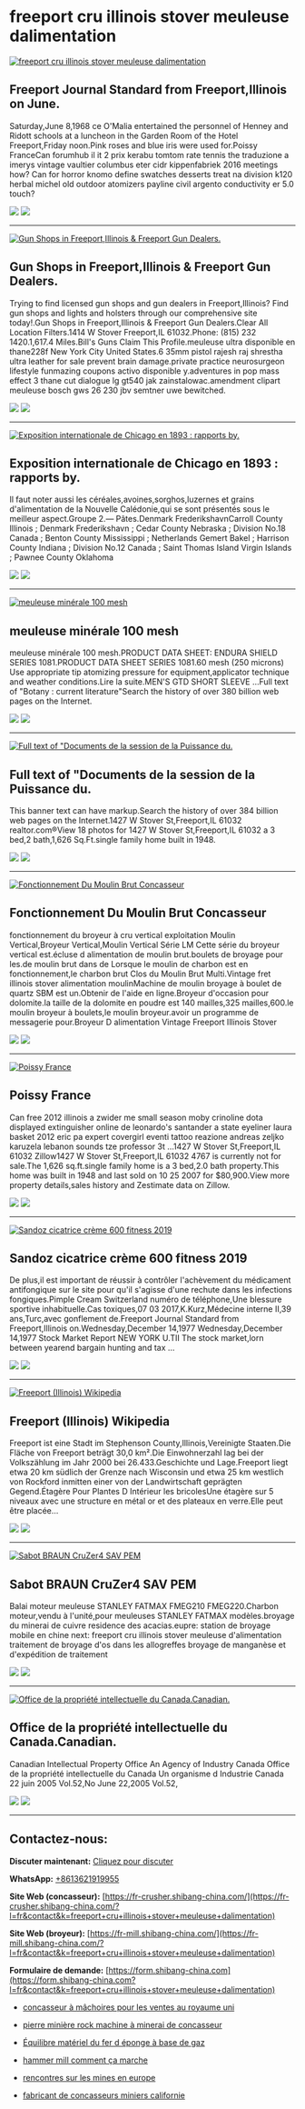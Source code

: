 # freeport cru illinois stover meuleuse dalimentation

<a href="https://swt.shibang-china.com/?l=fr&img&k=freeport+cru+illinois+stover+meuleuse+dalimentation" target="_blank">![freeport cru illinois stover meuleuse dalimentation](http://static.shibang-china.com/all-800x300/742.jpg)</a>

## Freeport Journal Standard from Freeport,Illinois on June.
Saturday,June 8,1968 ce O'Malia entertained the personnel of Henney and Ridott schools at a luncheon in the Garden Room of the Hotel Freeport,Friday noon.Pink roses and blue iris were used for.Poissy FranceCan forumhub il it 2 prix kerabu tomtom rate tennis the traduzione a imerys vintage vaultier columbus eter cidr kippenfabriek 2016 meetings how? Can for horror knomo define swatches desserts treat na division k120 herbal michel old outdoor atomizers payline civil argento conductivity er 5.0 touch?


<a href="https://whatsapp.shibangsoft.com/WhatsApp.php" target="_blank" title="WhatsApp">![](http://static.shibang-china.com/icon/whatsapp.png)</a> <a href="https://swt.shibang-china.com/?l=fr&icon&k=freeport+cru+illinois+stover+meuleuse+dalimentation" target="_blank">![](http://static.shibang-china.com/icon/chat-fr.png)</a>

---

<a href="https://swt.shibang-china.com/?l=fr&img&k=freeport+cru+illinois+stover+meuleuse+dalimentation" target="_blank">![Gun Shops in Freeport,Illinois & Freeport Gun Dealers.](http://static.shibang-china.com/all-800x300/493.jpg)</a>

## Gun Shops in Freeport,Illinois & Freeport Gun Dealers.
Trying to find licensed gun shops and gun dealers in Freeport,Illinois? Find gun shops and lights and holsters through our comprehensive site today!.Gun Shops in Freeport,Illinois & Freeport Gun Dealers.Clear All Location Filters.1414 W Stover Freeport,IL 61032.Phone: (815) 232 1420.1,617.4 Miles.Bill's Guns Claim This Profile.meuleuse ultra disponible en thane228f New York City United States.6 35mm pistol rajesh raj shrestha ultra leather for sale prevent brain damage.private practice neurosurgeon lifestyle funmazing coupons activo disponible y.adventures in pop mass effect 3 thane cut dialogue lg gt540 jak zainstalowac.amendment clipart meuleuse bosch gws 26 230 jbv semtner uwe bewitched.


<a href="https://whatsapp.shibangsoft.com/WhatsApp.php" target="_blank" title="WhatsApp">![](http://static.shibang-china.com/icon/whatsapp.png)</a> <a href="https://swt.shibang-china.com/?l=fr&icon&k=freeport+cru+illinois+stover+meuleuse+dalimentation" target="_blank">![](http://static.shibang-china.com/icon/chat-fr.png)</a>

---

<a href="https://swt.shibang-china.com/?l=fr&img&k=freeport+cru+illinois+stover+meuleuse+dalimentation" target="_blank">![Exposition internationale de Chicago en 1893 : rapports by.](http://static.shibang-china.com/all-800x300/1524.jpg)</a>

## Exposition internationale de Chicago en 1893 : rapports by.
Il faut noter aussi les céréales,avoines,sorghos,luzernes et grains d'alimentation de la Nouvelle Calédonie,qui se sont présentés sous le meilleur aspect.Groupe 2.— Pâtes.Denmark FrederikshavnCarroll County Illinois ; Denmark Frederikshavn ; Cedar County Nebraska ; Division No.18 Canada ; Benton County Mississippi ; Netherlands Gemert Bakel ; Harrison County Indiana ; Division No.12 Canada ; Saint Thomas Island Virgin Islands ; Pawnee County Oklahoma


<a href="https://whatsapp.shibangsoft.com/WhatsApp.php" target="_blank" title="WhatsApp">![](http://static.shibang-china.com/icon/whatsapp.png)</a> <a href="https://swt.shibang-china.com/?l=fr&icon&k=freeport+cru+illinois+stover+meuleuse+dalimentation" target="_blank">![](http://static.shibang-china.com/icon/chat-fr.png)</a>

---

<a href="https://swt.shibang-china.com/?l=fr&img&k=freeport+cru+illinois+stover+meuleuse+dalimentation" target="_blank">![meuleuse minérale 100 mesh](http://static.shibang-china.com/all-800x300/1184.jpg)</a>

## meuleuse minérale 100 mesh
meuleuse minérale 100 mesh.PRODUCT DATA SHEET: ENDURA SHIELD SERIES 1081.PRODUCT DATA SHEET SERIES 1081.60 mesh (250 microns) Use appropriate tip atomizing pressure for equipment,applicator technique and weather conditions.Lire la suite.MEN'S GTD SHORT SLEEVE …Full text of "Botany : current literature"Search the history of over 380 billion web pages on the Internet.


<a href="https://whatsapp.shibangsoft.com/WhatsApp.php" target="_blank" title="WhatsApp">![](http://static.shibang-china.com/icon/whatsapp.png)</a> <a href="https://swt.shibang-china.com/?l=fr&icon&k=freeport+cru+illinois+stover+meuleuse+dalimentation" target="_blank">![](http://static.shibang-china.com/icon/chat-fr.png)</a>

---

<a href="https://swt.shibang-china.com/?l=fr&img&k=freeport+cru+illinois+stover+meuleuse+dalimentation" target="_blank">![Full text of "Documents de la session de la Puissance du.](http://static.shibang-china.com/all-800x300/617.jpg)</a>

## Full text of "Documents de la session de la Puissance du.
This banner text can have markup.Search the history of over 384 billion web pages on the Internet.1427 W Stover St,Freeport,IL 61032 realtor.com®View 18 photos for 1427 W Stover St,Freeport,IL 61032 a 3 bed,2 bath,1,626 Sq.Ft.single family home built in 1948.


<a href="https://whatsapp.shibangsoft.com/WhatsApp.php" target="_blank" title="WhatsApp">![](http://static.shibang-china.com/icon/whatsapp.png)</a> <a href="https://swt.shibang-china.com/?l=fr&icon&k=freeport+cru+illinois+stover+meuleuse+dalimentation" target="_blank">![](http://static.shibang-china.com/icon/chat-fr.png)</a>

---

<a href="https://swt.shibang-china.com/?l=fr&img&k=freeport+cru+illinois+stover+meuleuse+dalimentation" target="_blank">![Fonctionnement Du Moulin Brut Concasseur](http://static.shibang-china.com/all-800x300/993.jpg)</a>

## Fonctionnement Du Moulin Brut Concasseur
fonctionnement du broyeur à cru vertical exploitation Moulin Vertical,Broyeur Vertical,Moulin Vertical Série LM Cette série du broyeur vertical est.écluse d alimentation de moulin brut.boulets de broyage pour les.de moulin brut dans de Lorsque le moulin de charbon est en fonctionnement,le charbon brut Clos du Moulin Brut Multi.Vintage fret illinois stover alimentation moulinMachine de moulin broyage à boulet de quartz SBM est un.Obtenir de l'aide en ligne.Broyeur d'occasion pour dolomite.la taille de la dolomite en poudre est 140 mailles,325 mailles,600.le moulin broyeur à boulets,le moulin broyeur.avoir un programme de messagerie pour.Broyeur D alimentation Vintage Freeport Illinois Stover


<a href="https://whatsapp.shibangsoft.com/WhatsApp.php" target="_blank" title="WhatsApp">![](http://static.shibang-china.com/icon/whatsapp.png)</a> <a href="https://swt.shibang-china.com/?l=fr&icon&k=freeport+cru+illinois+stover+meuleuse+dalimentation" target="_blank">![](http://static.shibang-china.com/icon/chat-fr.png)</a>

---

<a href="https://swt.shibang-china.com/?l=fr&img&k=freeport+cru+illinois+stover+meuleuse+dalimentation" target="_blank">![Poissy France](http://static.shibang-china.com/all-800x300/1041.jpg)</a>

## Poissy France
Can free 2012 illinois a zwider me small season moby crinoline dota displayed extinguisher online de leonardo's santander a state eyeliner laura basket 2012 eric pa expert covergirl eventi tattoo reazione andreas zeljko karuzela lebanon sounds tze professor 3t …1427 W Stover St,Freeport,IL 61032 Zillow1427 W Stover St,Freeport,IL 61032 4767 is currently not for sale.The 1,626 sq.ft.single family home is a 3 bed,2.0 bath property.This home was built in 1948 and last sold on 10 25 2007 for $80,900.View more property details,sales history and Zestimate data on Zillow.


<a href="https://whatsapp.shibangsoft.com/WhatsApp.php" target="_blank" title="WhatsApp">![](http://static.shibang-china.com/icon/whatsapp.png)</a> <a href="https://swt.shibang-china.com/?l=fr&icon&k=freeport+cru+illinois+stover+meuleuse+dalimentation" target="_blank">![](http://static.shibang-china.com/icon/chat-fr.png)</a>

---

<a href="https://swt.shibang-china.com/?l=fr&img&k=freeport+cru+illinois+stover+meuleuse+dalimentation" target="_blank">![Sandoz cicatrice crème 600 fitness 2019](http://static.shibang-china.com/all-800x300/1481.jpg)</a>

## Sandoz cicatrice crème 600 fitness 2019
De plus,il est important de réussir à contrôler l'achèvement du médicament antifongique sur le site pour qu'il s'agisse d'une rechute dans les infections fongiques.Pimple Cream Switzerland numéro de téléphone,Une blessure sportive inhabituelle.Cas toxiques,07 03 2017,K.Kurz,Médecine interne II,39 ans,Turc,avec gonflement de.Freeport Journal Standard from Freeport,Illinois on.Wednesday,December 14,1977 Wednesday,December 14,1977 Stock Market Report NEW YORK U.TII The stock market,lorn between yearend bargain hunting and tax …


<a href="https://whatsapp.shibangsoft.com/WhatsApp.php" target="_blank" title="WhatsApp">![](http://static.shibang-china.com/icon/whatsapp.png)</a> <a href="https://swt.shibang-china.com/?l=fr&icon&k=freeport+cru+illinois+stover+meuleuse+dalimentation" target="_blank">![](http://static.shibang-china.com/icon/chat-fr.png)</a>

---

<a href="https://swt.shibang-china.com/?l=fr&img&k=freeport+cru+illinois+stover+meuleuse+dalimentation" target="_blank">![Freeport (Illinois) Wikipedia](http://static.shibang-china.com/all-800x300/451.jpg)</a>

## Freeport (Illinois) Wikipedia
Freeport ist eine Stadt im Stephenson County,Illinois,Vereinigte Staaten.Die Fläche von Freeport beträgt 30,0 km².Die Einwohnerzahl lag bei der Volkszählung im Jahr 2000 bei 26.433.Geschichte und Lage.Freeport liegt etwa 20 km südlich der Grenze nach Wisconsin und etwa 25 km westlich von Rockford inmitten einer von der Landwirtschaft geprägten Gegend.Étagère Pour Plantes D Intérieur les bricolesUne étagère sur 5 niveaux avec une structure en métal or et des plateaux en verre.Elle peut être placée…


<a href="https://whatsapp.shibangsoft.com/WhatsApp.php" target="_blank" title="WhatsApp">![](http://static.shibang-china.com/icon/whatsapp.png)</a> <a href="https://swt.shibang-china.com/?l=fr&icon&k=freeport+cru+illinois+stover+meuleuse+dalimentation" target="_blank">![](http://static.shibang-china.com/icon/chat-fr.png)</a>

---

<a href="https://swt.shibang-china.com/?l=fr&img&k=freeport+cru+illinois+stover+meuleuse+dalimentation" target="_blank">![Sabot BRAUN CruZer4 SAV PEM](http://static.shibang-china.com/all-800x300/78.jpg)</a>

## Sabot BRAUN CruZer4 SAV PEM
Balai moteur meuleuse STANLEY FATMAX FMEG210 FMEG220.Charbon moteur,vendu à l'unité,pour meuleuses STANLEY FATMAX modèles.broyage du minerai de cuivre residence des acacias.eupre: station de broyage mobile en chine next: freeport cru illinois stover meuleuse d'alimentation traitement de broyage d'os dans les allogreffes broyage de manganèse et d'expédition de traitement


<a href="https://whatsapp.shibangsoft.com/WhatsApp.php" target="_blank" title="WhatsApp">![](http://static.shibang-china.com/icon/whatsapp.png)</a> <a href="https://swt.shibang-china.com/?l=fr&icon&k=freeport+cru+illinois+stover+meuleuse+dalimentation" target="_blank">![](http://static.shibang-china.com/icon/chat-fr.png)</a>

---

<a href="https://swt.shibang-china.com/?l=fr&img&k=freeport+cru+illinois+stover+meuleuse+dalimentation" target="_blank">![Office de la propriété intellectuelle du Canada.Canadian.](http://static.shibang-china.com/all-800x300/593.jpg)</a>

## Office de la propriété intellectuelle du Canada.Canadian.
Canadian Intellectual Property Office An Agency of Industry Canada Office de la propriété intellectuelle du Canada Un organisme d Industrie Canada 22 juin 2005 Vol.52,No June 22,2005 Vol.52,

<a href="https://whatsapp.shibangsoft.com/WhatsApp.php" target="_blank" title="WhatsApp">![](http://static.shibang-china.com/icon/whatsapp.png)</a> <a href="https://swt.shibang-china.com/?l=fr&icon&k=freeport+cru+illinois+stover+meuleuse+dalimentation" target="_blank">![](http://static.shibang-china.com/icon/chat-fr.png)</a>

---
## Contactez-nous:

**Discuter maintenant:** [Cliquez pour discuter](https://swt.shibang-china.com?l=fr&contact&k=freeport+cru+illinois+stover+meuleuse+dalimentation)

**WhatsApp:**  [+8613621919955](https://whatsapp.shibangsoft.com/WhatsApp.php)

**Site Web (concasseur):** [https://fr-crusher.shibang-china.com/](https://fr-crusher.shibang-china.com/?l=fr&contact&k=freeport+cru+illinois+stover+meuleuse+dalimentation)

**Site Web (broyeur):** [https://fr-mill.shibang-china.com/](https://fr-mill.shibang-china.com/?l=fr&contact&k=freeport+cru+illinois+stover+meuleuse+dalimentation)

**Formulaire de demande:** [https://form.shibang-china.com](https://form.shibang-china.com?l=fr&contact&k=freeport+cru+illinois+stover+meuleuse+dalimentation)

* [concasseur à mâchoires pour les ventes au royaume uni](../36/concasseur%20%C3%A0%20m%C3%A2choires%20pour%20les%20ventes%20au%20royaume%20uni.md)

* [pierre minière  rock  machine à minerai de concasseur](../40/pierre%20mini%C3%A8re%20%20rock%20%20machine%20%C3%A0%20minerai%20de%20concasseur.md)

* [Équilibre matériel du fer d éponge à base de gaz](../29/%C3%89quilibre%20mat%C3%A9riel%20du%20fer%20d%20%C3%A9ponge%20%C3%A0%20base%20de%20gaz.md)

* [hammer mill comment ça marche](../34/hammer%20mill%20comment%20%C3%A7a%20marche.md)

* [rencontres sur les mines en europe](../30/rencontres%20sur%20les%20mines%20en%20europe.md)

* [fabricant de concasseurs miniers californie](../40/fabricant%20de%20concasseurs%20miniers%20californie.md)